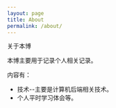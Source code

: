 ```yaml
---
layout: page
title: About
permalink: /about/
---
```


关于本博
 
本博主要用于记录个人相关记录。
 
内容有：
- 技术--主要是计算机后端相关技术。
- 个人平时学习体会等。

